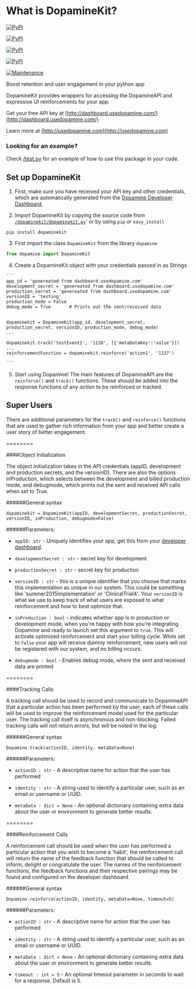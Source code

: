 # What is DopamineKit?

[![PyPI](https://img.shields.io/pypi/v/dopaminekit.svg?maxAge=2592000)](https://pypi.python.org/pypi/dopaminekit)

[![PyPI](https://img.shields.io/pypi/l/dopaminekit.svg?maxAge=2592000)](https://pypi.python.org/pypi/dopaminekit/)

[![PyPI](https://img.shields.io/pypi/format/dopaminekit.svg?maxAge=2592000)](https://pypi.python.org/pypi/dopaminekit/)

[![PyPI](https://img.shields.io/pypi/implementation/dopaminekit.svg?maxAge=2592000)](https://pypi.python.org/pypi/dopaminekit)

[![Maintenance](https://img.shields.io/maintenance/yes/2016.svg?maxAge=2592000)](mailto:team@usedopamine.com)


Boost retention and user engagement in your python app

DopamineKit provides wrappers for accessing the DopamineAPI and expressive UI reinforcements for your app.

Get your free API key at [http://dashboard.usedopamine.com/](http://dashboard.usedopamine.com/)

Learn more at [http://usedopamine.com](http://usedopamine.com)

### Looking for an example?

Check [/test.py](./test.py) for an example of how to use this package in your code.

## Set up DopamineKit

  1. First, make sure you have received your API key and other credentials, which are automatically generated from the [Dopamine Developer Dashboard](http://dashboard.usedopamine.com). 

  2. Import DopamineKit by copying the source code from [`/dopaminekit/dopaminekit.py`](dopaminekit/dopaminekit.py)' or by using `pip` or `easy_install`
  
  ```
  pip install dopaminekit
  ```

  3. First import the class `DopamineKit` from the library `dopamine`

  ```python
  from dopamine import DopamineKit
  ```
    
  4. Create a DopamineKit object with your credentials passed in as Strings
  
    ```
    app_id = 'genereated from dashboard.usedopamine.com'
    development_secret = 'genereated from dashboard.usedopamine.com'
    production_secret = 'genereated from dashboard.usedopamine.com'
    versionID = 'testing'
    production_mode = False
    debug_mode = True		# Prints out the sent/received data

    
    dopaminekit = DopamineKit(app_id, development_secret, production_secret, versionID, production_mode, debug_mode)
    ...
    
    dopaminekit.track('testEvent1', '1138', [{'metaDataKey':'value'}])
    ...
    reinforcementFunction = dopaminekit.reinforce('action1', '1137')
    
    ```
    
  5. Start using Dopamine! The main features of DopamineAPI are the `reinforce()` and `track()` functions. These should be added into the response functions of any _action_ to be reinforced or tracked.
  
  
## Super Users

There are additional parameters for the `track()` and `reinforce()` functions that are used to gather rich information from your app and better create a user story of better engagement.

========

####Object Initialization

The object initialization takes in the API credentials (appID, development and production secrets, and the versionID). There are also the options inProduction, which selects between the development and billed production mode, and debugmode, which prints out the sent and received API calls when set to True.

######General syntax

```
dopaminekit = DopamineKit(appID, developmentSecret, productionSecret, versionID, inProduction, debugmode=False)
```

######Parameters:
 - `appID: str` - Uniquely identifies your app, get this from your [developer dashboard](http://dev.usedopamine.com).

 - `developmentSecret : str` - secret key for development

 - `productionSecret : str` - secret key for production

 - `versionID : str` -  this is a unique identifier that you choose that marks this implementation as unique in our system. This could be something like 'summer2015Implementation' or 'ClinicalTrial4'. Your `versionID` is what we use to keep track of what users are exposed to what reinforcement and how to best optimize that.

 - `inProduction : bool` - indicates whether app is in production or development mode, when you're happy with how you're integrating Dopamine and ready to launch set this argument to `true`. This will activate optimized reinforcement and start your billing cycle. While set to `false` your app will receive dummy reinforcement, new users will not be registered with our system, and no billing occurs.

 - `debugmode : bool` - Enables debug mode, where the sent and received data are printed


========

####Tracking Calls

A tracking call should be used to record and communicate to DopamineAPI that a particular action has been performed by the user, each of these calls will be used to improve the reinforcement model used for the particular user. The tracking call itself is asynchronous and non-blocking. Failed tracking calls will not return errors, but will be noted in the log.

######General syntax

```
Dopamine.track(actionID, identity, metaData=None)
```

######Parameters:
 - `actionID : str` - A descriptive name for action that the user has performed

 - `identity : str` - A string used to identify a particular user, such as an email or username or UUID.

 - `metaData : dict = None` - An optional dictionary containing extra data about the user or environment to generate better results.

========

####Reinforcement Calls

A reinforcement call should be used when the user has performed a particular action that you wish to become a 'habit', the reinforcement call will return the name of the feedback function that should be called to inform, delight or congratulate the user. The names of the reinforcement functions, the feedback functions and their respective pairings may be found and configured on the developer dashboard.

######General syntax

```
Dopamine.reinforce(actionID, identity, metaData=None, timeout=5)
```

######Parameters:

 - `actionID : str` - A descriptive name for action that the user has performed

 - `identity : str` - A string used to identify a particular user, such as an email or username or UUID.

 - `metaData : dict = None` - An optional dictionary containing extra data about the user or environment to generate better results.

- `timeout : int = 5` - An optional timeout parameter in seconds to wait for a response. Default is 5.

